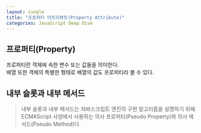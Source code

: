 ```yaml
---
layout: single
title: "프로퍼티 어트리뷰트(Property Attribute)"
categories: JavaScript Deep Dive
---
```


## 프로퍼티(Property)

프로퍼티란 객체에 속한 변수 또는 값들을 의미한다.
<br> 배열 또한 객체의 특별한 형태로 배열의 값도 프로퍼티라 볼 수 있다.

## 내부 슬롯과 내부 메서드

> 내부 슬롯과 내부 메서드는 자바스크립트 엔진의 구현 알고리즘을 설명하기 위해 ECMAScript 사양에서 사용하는 의사 프로퍼티(Pseudo Property)와 의사 메서드(Pseudo Method)다.
